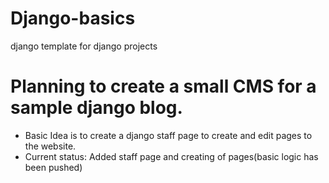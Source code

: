 # Django-basics
django template for django projects

# Planning to create a small CMS for a sample django blog.
  - Basic Idea is to create a django staff page to create and edit pages to the website.
  - Current status: Added staff page and creating of pages(basic logic has been pushed)
  
